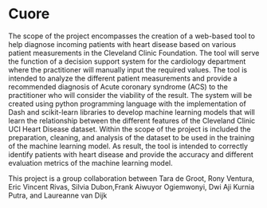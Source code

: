 # Cuore
The scope of the project encompasses the creation of a web-based tool to help diagnose
incoming patients with heart disease based on various patient measurements in the Cleveland
Clinic Foundation. The tool will serve the function of a decision support system for the
cardiology department where the practitioner will manually input the required values. The tool
is intended to analyze the different patient measurements and provide a recommended
diagnosis of Acute coronary syndrome (ACS) to the practitioner who will consider the viability
of the result.
The system will be created using python programming language with the implementation of
Dash and scikit-learn libraries to develop machine learning models that will learn the
relationship between the different features of the Cleveland Clinic UCI Heart Disease dataset.
Within the scope of the project is included the preparation, cleaning, and analysis of the dataset
to be used in the training of the machine learning model. As result, the tool is intended to
correctly identify patients with heart disease and provide the accuracy and different evaluation
metrics of the machine learning model.





This project is a group collaboration between  Tara de Groot, Rony Ventura,  Eric Vincent Rivas,
Silvia Dubon,Frank Aiwuyor Ogiemwonyi, Dwi Aji Kurnia Putra, and Laureanne van Dijk
